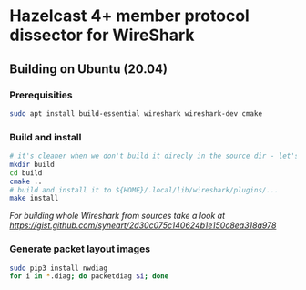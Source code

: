 # Hazelcast 4+ member protocol dissector for WireShark

## Building on Ubuntu (20.04)

### Prerequisities

```bash
sudo apt install build-essential wireshark wireshark-dev cmake
```

### Build and install

```bash
# it's cleaner when we don't build it direcly in the source dir - let's create a separate one
mkdir build
cd build
cmake ..
# build and install it to ${HOME}/.local/lib/wireshark/plugins/...
make install
```

*For building whole Wireshark from sources take a look at https://gist.github.com/syneart/2d30c075c140624b1e150c8ea318a978*

### Generate packet layout images

```bash
sudo pip3 install nwdiag
for i in *.diag; do packetdiag $i; done
```